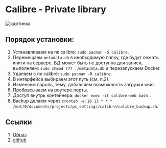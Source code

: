 # Calibre - Private library
![картинка](https://raw.githubusercontent.com/wiki/janeczku/calibre-web/images/main_screen.png)

## Порядок установки: 
1. Устанавливаем на пк calibre: `sudo pacman -S calibre`.
1. Перемещаем `metadata.db` в необходимую папку, где будут лежать книги на сервере. БД может быть не доступна для записи, выполняем: `sudo chmod 777 ./metadata.db` и перезапускаем Docker. 
1. Удаляем с пк calibre: `sudo pacman -R calibre`.
1. В интерфейсе выбираем этот путь (см. п.2). 
1. Изменяем пароль, тему, добавляем возможность загрузки книг. 
1. Пробрасываем на роутере порты. 
1. Доступ внутрь контейнера: `docker exec -it calibre-web bash `. 
1. Backup делаем через `crontab -e`: `18 13 * * * /mnt/0/documents/projects/pc_settings/calibre/calibre_backup.sh`. 

## Ссылки 
1. [Образ](https://docs.linuxserver.io/images/docker-calibre-web)
1. [github](https://github.com/janeczku/calibre-web)
